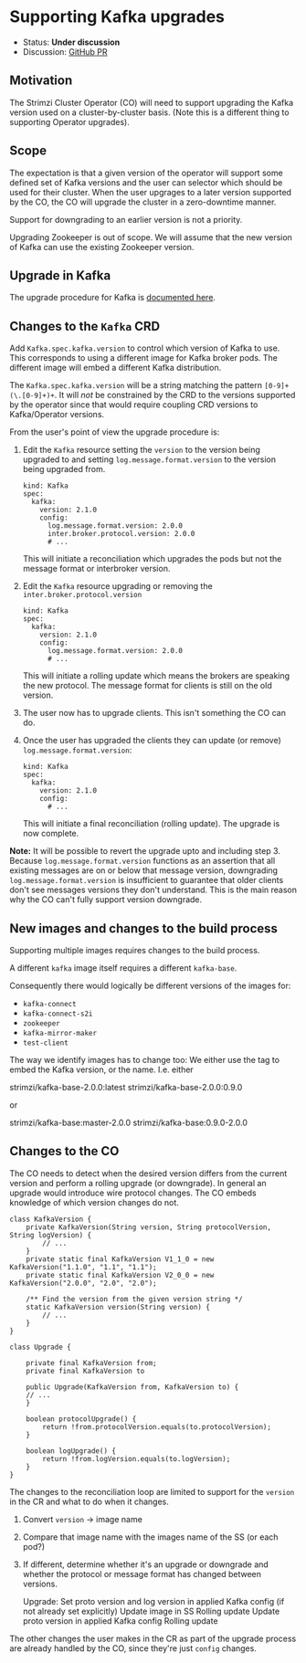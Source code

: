 # Supporting Kafka upgrades

* Status: **Under discussion**
* Discussion: [GitHub PR](https://github.com/strimzi/strimzi-kafka-operator/pull/623)

## Motivation

The Strimzi Cluster Operator (CO) will need to support upgrading the Kafka 
version used on a cluster-by-cluster basis. 
(Note this is a different thing to supporting Operator upgrades).

## Scope

The expectation is that a given version of the operator will support some 
defined set of Kafka versions and the user can selector which should be 
used for their cluster.
When the user upgrages to a later version supported by the CO, the CO will upgrade the cluster in a zero-downtime manner.

Support for downgrading to an earlier version is not a priority.

Upgrading Zookeeper is out of scope. We will assume that the new version of Kafka can use the existing Zookeeper version.

## Upgrade in Kafka

The upgrade procedure for Kafka is [documented here](https://kafka.apache.org/documentation/#upgrade).

## Changes to the `Kafka` CRD

Add `Kafka.spec.kafka.version` to control which version of Kafka to use.
This corresponds to using a different image for Kafka broker pods.
The different image will embed a different Kafka distribution.

The `Kafka.spec.kafka.version` will be a string matching the pattern
`[0-9]+(\.[0-9]+)+`. It will _not_ be constrained by the CRD to the versions 
supported by the operator since that would require coupling CRD versions to Kafka/Operator versions.

From the user's point of view the upgrade procedure is:

1. Edit the `Kafka` resource setting the `version` to the version being upgraded to
   and setting `log.message.format.version` to the version being upgraded from.

    ```
    kind: Kafka
    spec:
      kafka:
        version: 2.1.0
        config:
          log.message.format.version: 2.0.0
          inter.broker.protocol.version: 2.0.0
          # ...
    ```

    This will initiate a reconciliation which upgrades the pods but not the message format or interbroker version.

2. Edit the `Kafka` resource upgrading or removing the `inter.broker.protocol.version`

    ```
    kind: Kafka
    spec:
      kafka:
        version: 2.1.0
        config:
          log.message.format.version: 2.0.0
          # ...
    ```

    This will initiate a rolling update which means the brokers are speaking the new protocol.
    The message format for clients is still on the old version.

3. The user now has to upgrade clients. This isn't something the CO can do.

4. Once the user has upgraded the clients they can update (or remove) `log.message.format.version`:

    ```
    kind: Kafka
    spec:
      kafka:
        version: 2.1.0
        config:
          # ...
    ```

    This will initiate a final reconciliation (rolling update). The upgrade is now complete.

**Note:** It will be possible to revert the upgrade upto and including step 3.
Because `log.message.format.version` functions as an assertion that all existing messages are on or below that message version, downgrading `log.message.format.version` is insufficient to guarantee that older clients don't see messages versions they don't understand.
This is the main reason why the CO can't fully support version downgrade.

## New images and changes to the build process

Supporting multiple images requires changes to the build process.

A different `kafka` image itself requires a different `kafka-base`.

Consequently there would logically be different versions of the images for:

* `kafka-connect`
* `kafka-connect-s2i`
* `zookeeper`
* `kafka-mirror-maker`
* `test-client`

The way we identify images has to change too: We either use the tag to embed the Kafka version, or the name. 
I.e. either

  strimzi/kafka-base-2.0.0:latest
  strimzi/kafka-base-2.0.0:0.9.0

or 

  strimzi/kafka-base:master-2.0.0
  strimzi/kafka-base:0.9.0-2.0.0

## Changes to the CO

The CO needs to detect when the desired version differs from the current version and perform a rolling upgrade (or downgrade).
In general an upgrade would introduce wire protocol changes. The CO embeds knowledge of which version changes do not.

```
class KafkaVersion {
    private KafkaVersion(String version, String protocolVersion, String logVersion) {
        // ...
    }
    private static final KafkaVersion V1_1_0 = new KafkaVersion("1.1.0", "1.1", "1.1");
    private static final KafkaVersion V2_0_0 = new KafkaVersion("2.0.0", "2.0", "2.0");

    /** Find the version from the given version string */
    static KafkaVersion version(String version) {
        // ...
    }
}

class Upgrade {

    private final KafkaVersion from;
    private final KafkaVersion to

    public Upgrade(KafkaVersion from, KafkaVersion to) {
	// ...
    }

    boolean protocolUpgrade() {
        return !from.protocolVersion.equals(to.protocolVersion);
    }

    boolean logUpgrade() {
        return !from.logVersion.equals(to.logVersion);
    }
}
```

The changes to the reconciliation loop are limited to support for the `version` 
in the CR and what to do when it changes.

1. Convert `version` → image name
2. Compare that image name with the images name of the SS (or each pod?)
3. If different, determine whether it's an upgrade or downgrade and whether the protocol or message format has changed between versions.

    Upgrade:
       Set proto version and log version in applied Kafka config (if not already set explicitly)
       Update image in SS
       Rolling update
       Update proto version in applied Kafka config
       Rolling update

The other changes the user makes in the CR as part of the upgrade process are already handled by the CO, since they're just `config` changes.

